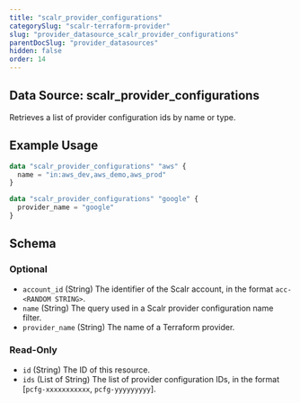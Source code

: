 ```yaml
---
title: "scalr_provider_configurations"
categorySlug: "scalr-terraform-provider"
slug: "provider_datasource_scalr_provider_configurations"
parentDocSlug: "provider_datasources"
hidden: false
order: 14
---
```

## Data Source: scalr_provider_configurations

Retrieves a list of provider configuration ids by name or type.

## Example Usage

```terraform
data "scalr_provider_configurations" "aws" {
  name = "in:aws_dev,aws_demo,aws_prod"
}

data "scalr_provider_configurations" "google" {
  provider_name = "google"
}
```

<!-- schema generated by tfplugindocs -->
## Schema

### Optional

- `account_id` (String) The identifier of the Scalr account, in the format `acc-<RANDOM STRING>`.
- `name` (String) The query used in a Scalr provider configuration name filter.
- `provider_name` (String) The name of a Terraform provider.

### Read-Only

- `id` (String) The ID of this resource.
- `ids` (List of String) The list of provider configuration IDs, in the format [`pcfg-xxxxxxxxxxx`, `pcfg-yyyyyyyyy`].
